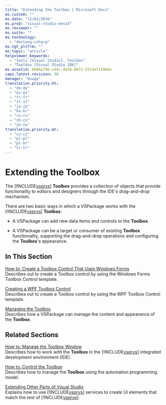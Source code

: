 ```yaml
---
title: "Extending the Toolbox | Microsoft Docs"
ms.custom: ""
ms.date: "11/02/2016"
ms.prod: "visual-studio-dev14"
ms.reviewer: ""
ms.suite: ""
ms.technology: 
  - "devlang-csharp"
ms.tgt_pltfrm: ""
ms.topic: "article"
helpviewer_keywords: 
  - "tools [Visual Studio], Toolbox"
  - "Toolbox [Visual Studio SDK]"
ms.assetid: bb84a79e-cd4c-4a58-8871-2513e7119b6e
caps.latest.revision: 38
manager: "douge"
translation.priority.ht: 
  - "de-de"
  - "es-es"
  - "fr-fr"
  - "it-it"
  - "ja-jp"
  - "ko-kr"
  - "ru-ru"
  - "zh-cn"
  - "zh-tw"
translation.priority.mt: 
  - "cs-cz"
  - "pl-pl"
  - "pt-br"
  - "tr-tr"
---
```

# Extending the Toolbox
The [!INCLUDE[vsprvs](../code-quality/includes/vsprvs_md.md)] **Toolbox** provides a collection of objects that provide functionality to editors and designers through the IDE's drag-and-drop mechanism.  
  
 There are two basic ways in which a VSPackage works with the [!INCLUDE[vsprvs](../code-quality/includes/vsprvs_md.md)] **Toolbox**:  
  
-   A VSPackage can add new data items and controls to the **Toolbox**.  
  
-   A VSPackage can be a target or consumer of existing **Toolbox** functionality, supporting the drag-and-drop operations and configuring the **Toolbox**'s appearance.  
  
## In This Section  
 [How to: Create a Toolbox Control That Uses Windows Forms](../misc/how-to-create-a-toolbox-control-that-uses-windows-forms.md)  
 Describes out to create a Toolbox control by using the Windows Forms Toolbox Control template.  
  
 [Creating a WPF Toolbox Control](../extensibility/creating-a-wpf-toolbox-control.md)  
 Describes out to create a Toolbox control by using the WPF Toolbox Control template.  
  
 [Managing the Toolbox](../misc/managing-the-toolbox.md)  
 Describes how a VSPackage can manage the content and appearance of the **Toolbox**.  
  
## Related Sections  
 [How to: Manage the Toolbox Window](http://msdn.microsoft.com/en-us/a022c3fe-298c-4a59-a48f-b050da90ebc2)  
 Describes how to work with the **Toolbox** in the [!INCLUDE[vsprvs](../code-quality/includes/vsprvs_md.md)] integrated development environment (IDE).  
  
 [How to: Control the Toolbox](../Topic/How%20to:%20Control%20the%20Toolbox.md)  
 Describes how to manage the **Toolbox** using the automation programming model.  
  
 [Extending Other Parts of Visual Studio](../extensibility/extending-other-parts-of-visual-studio.md)  
 Explains how to use [!INCLUDE[vsprvs](../code-quality/includes/vsprvs_md.md)] services to create UI elements that match the rest of [!INCLUDE[vsprvs](../code-quality/includes/vsprvs_md.md)].